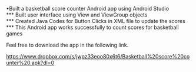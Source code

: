 •Built a basketball score counter Android app using Android Studio  
    ***	Built user interface using View and ViewGroup objects  
    ***	Created Java Codes for Button Clicks in XML file to update the scores  
    ***	This Android app works successfully to count scores for basketball games  

Feel free to download the app in the following link.  

https://www.dropbox.com/s/jwpz33eoo80x6t6/Basketball%20score%20counter%20.apk?dl=0
